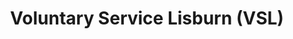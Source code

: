 ---
title: "Voluntary Service Lisburn (VSL)"
url: /lisburn/voluntary-service-lisburn-vsl/
shop: Möbel
---